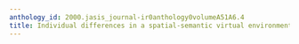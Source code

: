 ```yaml
---
anthology_id: 2000.jasis_journal-ir0anthology0volumeA51A6.4
title: Individual differences in a spatial-semantic virtual environment
---
```

